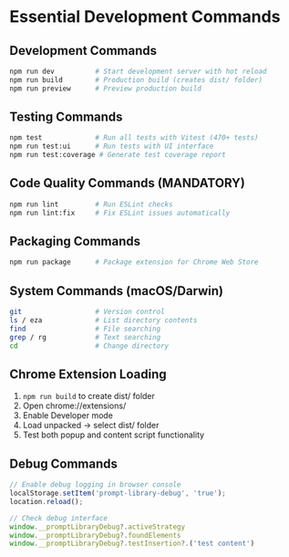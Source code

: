 # Essential Development Commands

## Development Commands
```bash
npm run dev          # Start development server with hot reload
npm run build        # Production build (creates dist/ folder)
npm run preview      # Preview production build
```

## Testing Commands  
```bash
npm test             # Run all tests with Vitest (470+ tests)
npm run test:ui      # Run tests with UI interface
npm run test:coverage # Generate test coverage report
```

## Code Quality Commands (MANDATORY)
```bash
npm run lint         # Run ESLint checks
npm run lint:fix     # Fix ESLint issues automatically
```

## Packaging Commands
```bash
npm run package      # Package extension for Chrome Web Store
```

## System Commands (macOS/Darwin)
```bash
git                  # Version control
ls / eza             # List directory contents  
find                 # File searching
grep / rg            # Text searching
cd                   # Change directory
```

## Chrome Extension Loading
1. `npm run build` to create dist/ folder
2. Open chrome://extensions/
3. Enable Developer mode
4. Load unpacked → select dist/ folder
5. Test both popup and content script functionality

## Debug Commands
```javascript
// Enable debug logging in browser console
localStorage.setItem('prompt-library-debug', 'true');
location.reload();

// Check debug interface
window.__promptLibraryDebug?.activeStrategy
window.__promptLibraryDebug?.foundElements
window.__promptLibraryDebug?.testInsertion?.('test content')
```